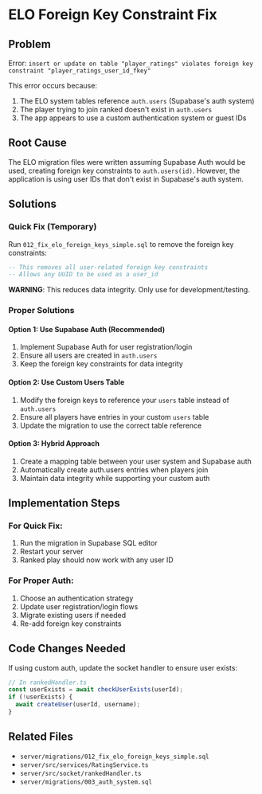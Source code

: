 # ELO Foreign Key Constraint Fix

## Problem
Error: `insert or update on table "player_ratings" violates foreign key constraint "player_ratings_user_id_fkey"`

This error occurs because:
1. The ELO system tables reference `auth.users` (Supabase's auth system)
2. The player trying to join ranked doesn't exist in `auth.users`
3. The app appears to use a custom authentication system or guest IDs

## Root Cause
The ELO migration files were written assuming Supabase Auth would be used, creating foreign key constraints to `auth.users(id)`. However, the application is using user IDs that don't exist in Supabase's auth system.

## Solutions

### Quick Fix (Temporary)
Run `012_fix_elo_foreign_keys_simple.sql` to remove the foreign key constraints:
```sql
-- This removes all user-related foreign key constraints
-- Allows any UUID to be used as a user_id
```

**WARNING**: This reduces data integrity. Only use for development/testing.

### Proper Solutions

#### Option 1: Use Supabase Auth (Recommended)
1. Implement Supabase Auth for user registration/login
2. Ensure all users are created in `auth.users`
3. Keep the foreign key constraints for data integrity

#### Option 2: Use Custom Users Table
1. Modify the foreign keys to reference your `users` table instead of `auth.users`
2. Ensure all players have entries in your custom `users` table
3. Update the migration to use the correct table reference

#### Option 3: Hybrid Approach
1. Create a mapping table between your user system and Supabase auth
2. Automatically create auth.users entries when players join
3. Maintain data integrity while supporting your custom auth

## Implementation Steps

### For Quick Fix:
1. Run the migration in Supabase SQL editor
2. Restart your server
3. Ranked play should now work with any user ID

### For Proper Auth:
1. Choose an authentication strategy
2. Update user registration/login flows
3. Migrate existing users if needed
4. Re-add foreign key constraints

## Code Changes Needed

If using custom auth, update the socket handler to ensure user exists:
```typescript
// In rankedHandler.ts
const userExists = await checkUserExists(userId);
if (!userExists) {
  await createUser(userId, username);
}
```

## Related Files
- `server/migrations/012_fix_elo_foreign_keys_simple.sql`
- `server/src/services/RatingService.ts`
- `server/src/socket/rankedHandler.ts`
- `server/migrations/003_auth_system.sql`